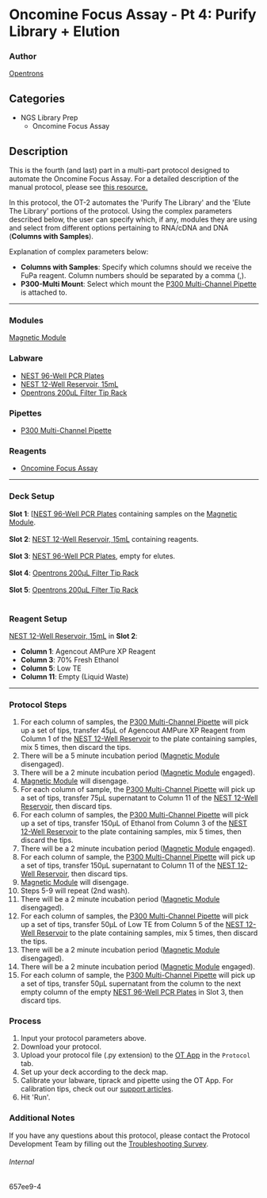# Oncomine Focus Assay - Pt 4: Purify Library + Elution

### Author
[Opentrons](https://opentrons.com/)

## Categories
* NGS Library Prep
	* Oncomine Focus Assay

## Description
This is the fourth (and last) part in a multi-part protocol designed to automate the Oncomine Focus Assay. For a detailed description of the manual protocol, please see [this resource.](https://s3.amazonaws.com/pf-upload-01/u-4256/0/2022-01-27/kk23ns4/MAN0015819_Part1_OFAv1S5FTLibraryPrep_UG.pdf)

In this protocol, the OT-2 automates the 'Purify The Library' and the 'Elute The Library' portions of the protocol. Using the complex parameters described below, the user can specify which, if any, modules they are using and select from different options pertaining to RNA/cDNA and DNA (**Columns with Samples**).

Explanation of complex parameters below:
* **Columns with Samples**: Specify which columns should we receive the FuPa reagent. Column numbers should be separated by a comma (,).
* **P300-Multi Mount**: Select which mount the [P300 Multi-Channel Pipette](https://shop.opentrons.com/8-channel-electronic-pipette/) is attached to.  

---

### Modules
[Magnetic Module](https://shop.opentrons.com/collections/hardware-modules/products/magdeck)


### Labware
* [NEST 96-Well PCR Plates](https://shop.opentrons.com/nest-0-1-ml-96-well-pcr-plate-full-skirt/)
* [NEST 12-Well Reservoir, 15mL](https://shop.opentrons.com/nest-12-well-reservoirs-15-ml/)
* [Opentrons 200µL Filter Tip Rack](https://shop.opentrons.com/opentrons-200ul-filter-tips/)



### Pipettes
* [P300 Multi-Channel Pipette](https://shop.opentrons.com/8-channel-electronic-pipette/)


### Reagents
* [Oncomine Focus Assay](https://s3.amazonaws.com/pf-upload-01/u-4256/0/2022-01-27/kk23ns4/MAN0015819_Part1_OFAv1S5FTLibraryPrep_UG.pdf)


---

### Deck Setup
**Slot 1**: [[NEST 96-Well PCR Plates](https://shop.opentrons.com/nest-0-1-ml-96-well-pcr-plate-full-skirt/) containing samples on the [Magnetic Module](https://shop.opentrons.com/collections/hardware-modules/products/magdeck).</br>
</br>
**Slot 2**: [NEST 12-Well Reservoir, 15mL](https://shop.opentrons.com/nest-12-well-reservoirs-15-ml/) containing reagents. </br>
</br>
**Slot 3**: [NEST 96-Well PCR Plates](https://shop.opentrons.com/nest-0-1-ml-96-well-pcr-plate-full-skirt/), empty for elutes.</br>
</br>
**Slot 4**: [Opentrons 200µL Filter Tip Rack](https://shop.opentrons.com/opentrons-200ul-filter-tips/)</br>
</br>
**Slot 5**: [Opentrons 200µL Filter Tip Rack](https://shop.opentrons.com/opentrons-200ul-filter-tips/)</br>
</br>

### Reagent Setup
[NEST 12-Well Reservoir, 15mL](https://shop.opentrons.com/nest-12-well-reservoirs-15-ml/) in **Slot 2**:
* **Column 1**: Agencout AMPure XP Reagent
* **Column 3**: 70% Fresh Ethanol
* **Column 5**: Low TE
* **Column 11**: Empty (Liquid Waste)


---

### Protocol Steps
1. For each column of samples, the [P300 Multi-Channel Pipette](https://shop.opentrons.com/8-channel-electronic-pipette/) will pick up a set of tips, transfer 45µL of Agencout AMPure XP Reagent from Column 1 of the [NEST 12-Well Reservoir](https://shop.opentrons.com/nest-12-well-reservoirs-15-ml/) to the plate containing samples, mix 5 times, then discard the tips.
2. There will be a 5 minute incubation period ([Magnetic Module](https://shop.opentrons.com/collections/hardware-modules/products/magdeck) disengaged).
3. There will be a 2 minute incubation period ([Magnetic Module](https://shop.opentrons.com/collections/hardware-modules/products/magdeck) engaged).
4. [Magnetic Module](https://shop.opentrons.com/collections/hardware-modules/products/magdeck) will disengage.
5. For each column of sample, the [P300 Multi-Channel Pipette](https://shop.opentrons.com/8-channel-electronic-pipette/) will pick up a set of tips, transfer 75µL supernatant to Column 11 of the [NEST 12-Well Reservoir](https://shop.opentrons.com/nest-12-well-reservoirs-15-ml/), then discard tips.
6. For each column of samples, the [P300 Multi-Channel Pipette](https://shop.opentrons.com/8-channel-electronic-pipette/) will pick up a set of tips, transfer 150µL of Ethanol from Column 3 of the [NEST 12-Well Reservoir](https://shop.opentrons.com/nest-12-well-reservoirs-15-ml/) to the plate containing samples, mix 5 times, then discard the tips.
7. There will be a 2 minute incubation period ([Magnetic Module](https://shop.opentrons.com/collections/hardware-modules/products/magdeck) engaged).
8. For each column of sample, the [P300 Multi-Channel Pipette](https://shop.opentrons.com/8-channel-electronic-pipette/) will pick up a set of tips, transfer 150µL supernatant to Column 11 of the [NEST 12-Well Reservoir](https://shop.opentrons.com/nest-12-well-reservoirs-15-ml/), then discard tips.
9. [Magnetic Module](https://shop.opentrons.com/collections/hardware-modules/products/magdeck) will disengage.
10. Steps 5-9 will repeat (2nd wash).
11. There will be a 2 minute incubation period ([Magnetic Module](https://shop.opentrons.com/collections/hardware-modules/products/magdeck) disengaged).
12. For each column of samples, the [P300 Multi-Channel Pipette](https://shop.opentrons.com/8-channel-electronic-pipette/) will pick up a set of tips, transfer 50µL of Low TE from Column 5 of the [NEST 12-Well Reservoir](https://shop.opentrons.com/nest-12-well-reservoirs-15-ml/) to the plate containing samples, mix 5 times, then discard the tips.
13. There will be a 2 minute incubation period ([Magnetic Module](https://shop.opentrons.com/collections/hardware-modules/products/magdeck) disengaged).
14. There will be a 2 minute incubation period ([Magnetic Module](https://shop.opentrons.com/collections/hardware-modules/products/magdeck) engaged).
15. For each column of sample, the [P300 Multi-Channel Pipette](https://shop.opentrons.com/8-channel-electronic-pipette/) will pick up a set of tips, transfer 50µL supernatant from the column to the next empty column of the empty [NEST 96-Well PCR Plates](https://shop.opentrons.com/nest-0-1-ml-96-well-pcr-plate-full-skirt/) in Slot 3, then discard tips.


### Process
1. Input your protocol parameters above.
2. Download your protocol.
3. Upload your protocol file (.py extension) to the [OT App](https://opentrons.com/ot-app) in the `Protocol` tab.
4. Set up your deck according to the deck map.
5. Calibrate your labware, tiprack and pipette using the OT App. For calibration tips, check out our [support articles](https://support.opentrons.com/en/collections/1559720-guide-for-getting-started-with-the-ot-2).
6. Hit 'Run'.

### Additional Notes
If you have any questions about this protocol, please contact the Protocol Development Team by filling out the [Troubleshooting Survey](https://protocol-troubleshooting.paperform.co/).

###### Internal
657ee9-4
